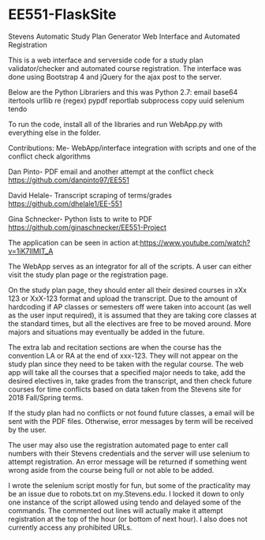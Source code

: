 # EE551-FlaskSite
Stevens Automatic Study Plan Generator Web Interface and Automated Registration

This is a web interface and serverside code for a study plan validator/checker and automated course registration.
The interface was done using Bootstrap 4 and jQuery for the ajax post to the server. 

Below are the Python Librariers and this was Python 2.7:
	email
	base64
	itertools
	urllib
	re (regex)
	pypdf
	reportlab
	subprocess
	copy
	uuid
	selenium
	tendo

To run the code, install all of the libraries and run WebApp.py with everything else in the folder.

Contributions:
Me- WebApp/interface integration with scripts and one of the conflict check algorithms

Dan Pinto- PDF email and another attempt at the conflict check
https://github.com/danpinto97/EE551

David Helale- Transcript scraping of terms/grades 
https://github.com/dhelale1/EE-551

Gina Schnecker- Python lists to write to PDF
https://github.com/ginaschnecker/EE551-Project

The application can be seen in action at:https://www.youtube.com/watch?v=1iK7lIMIT_A

The WebApp serves as an integrator for all of the scripts. A user can either visit the study plan page or the registration page.

On the study plan page, they should enter all their desired courses in xXx 123 or XxX-123 format and upload the transcript. Due to the amount of hardcoding if AP classes or semesters off were taken into account (as well as the user input required), it is assumed that they are taking core classes at the standard times, but all the electives are free to be moved around. More majors and situations may eventually be added in the future.

The extra lab and recitation sections are when the course has the convention LA or RA at the end of xxx-123. They will not appear on the study plan since they need to be taken with the regular course.
The web app will take all the courses that a specified major needs to take, add the desired electives in, take grades from the transcript, and then check future courses for time conflicts based on data
taken from the Stevens site for 2018 Fall/Spring terms.

If the study plan had no conflicts or not found future classes, a email will be sent with the PDF files. Otherwise, error messages by term will be received by the user.

The user may also use the registration automated page to enter call numbers with their Stevens credentials and the server will use selenium to attempt registration. An error message will be returned if something went wrong aside from the course being full or not able to be added.

I wrote the selenium script mostly for fun, but some of the practicality may be an issue due to robots.txt on my.Stevens.edu. I locked it down to only one instance of the script allowed using tendo and delayed some of the commands. The commented out lines will actually make it attempt registration at the top of the hour (or bottom of next hour). I also does not currently access any prohibited URLs.
